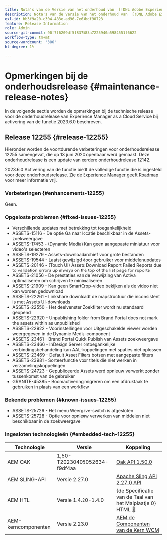 ```yaml
---
title: Nota's van de Versie van het onderhoud van  [!DNL Adobe Experience Manager]  verbonden aan 2023.6.0 eigenschapactivering.
description: Nota's van de Versie van het onderhoud van  [!DNL Adobe Experience Manager]  verbonden aan 2023.6.0 eigenschapactivering.
exl-id: bb3f9a20-c304-483e-ad96-7e63bdf90723
feature: Release Information
role: Admin
source-git-commit: 90f7f6209df5f837583a7225940a5984551f6622
workflow-type: tm+mt
source-wordcount: '386'
ht-degree: 1%

---
```


# Opmerkingen bij de onderhoudsrelease {#maintenance-release-notes}

In de volgende sectie worden de opmerkingen bij de technische release voor de onderhoudrelease van Experience Manager as a Cloud Service bij activering van de functie 2023.6.0 beschreven.

## Release 12255 {#release-12255}

Hieronder worden de voortdurende verbeteringen voor onderhoudsrelease 12255 samengevat, die op 13 juni 2023 openbaar werd gemaakt. Deze onderhoudrelease is een update van eerdere onderhoudrelease 12142.

2023.6.0 Activering van de functie biedt de volledige functie die is ingesteld voor deze onderhoudsrelease. Zie de [ Experience Manager geeft Roadmap ](https://experienceleague.adobe.com/docs/experience-manager-release-information/aem-release-updates/update-releases-roadmap.html?lang=nl-NL) voor meer informatie vrij.

### Verbeteringen {#enhancements-12255}

Geen.

### Opgeloste problemen {#fixed-issues-12255}

- Verschillende updates met betrekking tot toegankelijkheid
- ASSETS-15116 - De optie Ga naar locatie beschikbaar in de Assets-zoekweergave
- ASSETS-17453 - (Dynamic Media) Kan geen aangepaste miniatuur voor video&#39;s selecteren
- ASSETS-19279 - Assets-downloadarchief voor grote bestanden
- ASSETS-19544 - Laatst gewijzigd door gebruiker voor middelenupdates
- ASSETS-20146 - (Touch UI) Assets Download Report Failed Reports due to validation errors up always on the top of the list page for reports
- ASSETS-21056 - De prestaties van de Verwijzing van Activa optimaliseren om schrijven te minimaliseren
- ASSETS-21909 - Kan geen SmartCrop-video bekijken als de video niet kan worden gedownload
- ASSETS-22261 - Linkshare downloadt de mapstructuur die inconsistent is met Assets UI-downloads
- ASSETS-22550 - Het deelvenster Zoekfilter wordt nu standaard geopend
- ASSETS-22920 - Unpublishing folder from Brand Portal does not mark the assets within as unpublished
- ASSETS-22922 - Voorinstellingen voor Uitgeschakelde viewer worden weergegeven in de Dynamic Media-component
- ASSETS-23461 - Brand Portal Quick Publish van Assets zoekweergave
- ASSETS-23466 - InDesign Server ontoegankelijke verbindingsbehandeling kan AAL-koppelingen met spaties niet oplossen
- ASSETS-23469 - Default Asset Filters botsen met aangepaste filters
- ASSETS-23981 - Sorteerfunctie voor titels die niet werken in verzamelingskoppelingen
- ASSETS-24723 - Gepubliceerde Assets werd opnieuw verwerkt zonder tussenkomst van de gebruiker
- GRANITE-45385 - Boomactivering migreren om een afdruktaak te gebruiken in plaats van een workflow

### Bekende problemen {#known-issues-12255}

- ASSETS-25729 - Het menu Weergave-switch is afgesloten
- ASSETS-25728 - Optie voor opnieuw verwerken van middelen niet beschikbaar in de zoekweergave

### Ingesloten technologieën {#embedded-tech-12255}

| Technologie | Versie | Koppeling |
|---|---|---|
| AEM OAK | 1,50-T20230405052634-f9df4aa | [ Oak API 1.50.0 ](https://www.javadoc.io/doc/org.apache.jackrabbit/oak-api/1.50.0/index.html) |
| AEM SLING-API | Versie 2.27.0 | [ Apache Sling API 2.27.0 API ](https://www.javadoc.io/doc/org.apache.sling/org.apache.sling.api/latest/index.html) |
| AEM HTL | Versie 1.4.20-1.4.0 | {de Specificatie van de Taal van het Malplaatje 0} HTML [&#128279;](https://github.com/adobe/htl-spec) |
| AEM-kerncomponenten | Versie 2.23.0 | [ AEM de Componenten van de Kern WCM ](https://github.com/adobe/aem-core-wcm-components) |
